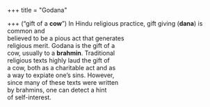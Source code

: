 +++
title = "Godana"

+++
(“gift of a **cow**”) In Hindu religious practice, gift giving (**dana**) is common and  
believed to be a pious act that generates  
religious merit. Godana is the gift of a  
cow, usually to a **brahmin**. Traditional  
religious texts highly laud the gift of  
a cow, both as a charitable act and as  
a way to expiate one’s sins. However,  
since many of these texts were written  
by brahmins, one can detect a hint  
of self-interest.